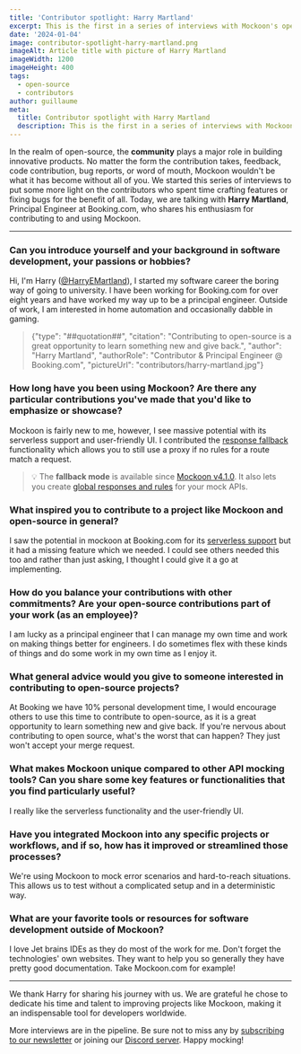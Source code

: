 ```yaml
---
title: 'Contributor spotlight: Harry Martland'
excerpt: This is the first in a series of interviews with Mockoon's open-source contributors. Today, we are talking with Harry Martland, Principal Engineer at Booking.com.
date: '2024-01-04'
image: contributor-spotlight-harry-martland.png
imageAlt: Article title with picture of Harry Martland
imageWidth: 1200
imageHeight: 400
tags:
  - open-source
  - contributors
author: guillaume
meta:
  title: Contributor spotlight with Harry Martland
  description: This is the first in a series of interviews with Mockoon's open-source contributors. Today, we are talking with Harry Martland, Principal Engineer at Booking.com.
---
```


In the realm of open-source, the **community** plays a major role in building innovative products. No matter the form the contribution takes, feedback, code contribution, bug reports, or word of mouth, Mockoon wouldn't be what it has become without all of you.
We started this series of interviews to put some more light on the contributors who spent time crafting features or fixing bugs for the benefit of all.
Today, we are talking with **Harry Martland**, Principal Engineer at Booking.com, who shares his enthusiasm for contributing to and using Mockoon.

---

### Can you introduce yourself and your background in software development, your passions or hobbies?

Hi, I'm Harry ([@HarryEMartland](https://github.com/HarryEMartland)), I started my software career the boring way of going to university. I have been working for Booking.com for over eight years and have worked my way up to be a principal engineer. Outside of work, I am interested in home automation and occasionally dabble in gaming.

> {"type": "##quotation##", "citation": "Contributing to open-source is a great opportunity to learn something new and give back.", "author": "Harry Martland", "authorRole": "Contributor & Principal Engineer @ Booking.com", "pictureUrl": "contributors/harry-martland.jpg"}

### How long have you been using Mockoon? Are there any particular contributions you've made that you'd like to emphasize or showcase?

Mockoon is fairly new to me, however, I see massive potential with its serverless support and user-friendly UI. I contributed the [response fallback](/docs/latest/route-responses/multiple-responses/#fallback-mode) functionality which allows you to still use a proxy if no rules for a route match a request.

> 💡 The **fallback mode** is available since [Mockoon v4.1.0](/releases/4.1.0/). It also lets you create [global responses and rules](/tutorials/create-global-rules-routes/) for your mock APIs.

### What inspired you to contribute to a project like Mockoon and open-source in general?

I saw the potential in mockoon at Booking.com for its [serverless support](/serverless/) but it had a missing feature which we needed. I could see others needed this too and rather than just asking, I thought I could give it a go at implementing.

### How do you balance your contributions with other commitments? Are your open-source contributions part of your work (as an employee)?

I am lucky as a principal engineer that I can manage my own time and work on making things better for engineers. I do sometimes flex with these kinds of things and do some work in my own time as I enjoy it.

### What general advice would you give to someone interested in contributing to open-source projects?

At Booking we have 10% personal development time, I would encourage others to use this time to contribute to open-source, as it is a great opportunity to learn something new and give back. If you're nervous about contributing to open source, what's the worst that can happen? They just won't accept your merge request.

### What makes Mockoon unique compared to other API mocking tools? Can you share some key features or functionalities that you find particularly useful?

I really like the serverless functionality and the user-friendly UI.

### Have you integrated Mockoon into any specific projects or workflows, and if so, how has it improved or streamlined those processes?

We're using Mockoon to mock error scenarios and hard-to-reach situations. This allows us to test without a complicated setup and in a deterministic way.

### What are your favorite tools or resources for software development outside of Mockoon?

I love Jet brains IDEs as they do most of the work for me.
Don't forget the technologies' own websites. They want to help you so generally they have pretty good documentation. Take Mockoon.com for example!

---

We thank Harry for sharing his journey with us. We are grateful he chose to dedicate his time and talent to improving projects like Mockoon, making it an indispensable tool for developers worldwide.

More interviews are in the pipeline. Be sure not to miss any by [subscribing to our newsletter](/newsletter/) or joining our [Discord server](https://discord.gg/FtJjkejKGp). Happy mocking!

